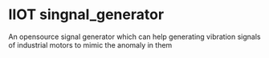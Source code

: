 # IIOT singnal_generator
An opensource signal generator which can help generating vibration signals of industrial motors to mimic the anomaly in them
